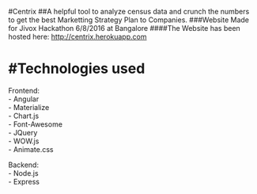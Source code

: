 #Centrix
##A helpful tool to analyze census data and crunch the numbers to get the best Marketting Strategy Plan to Companies.
###Website Made for Jivox Hackathon 6/8/2016 at Bangalore
####The Website has been hosted here: http://centrix.herokuapp.com

#Technologies used
===
Frontend:  
	- Angular  
	- Materialize  
	- Chart.js  
	- Font-Awesome  
	- JQuery  
	- WOW.js  
	- Animate.css  

Backend:  
	- Node.js  
	- Express  


